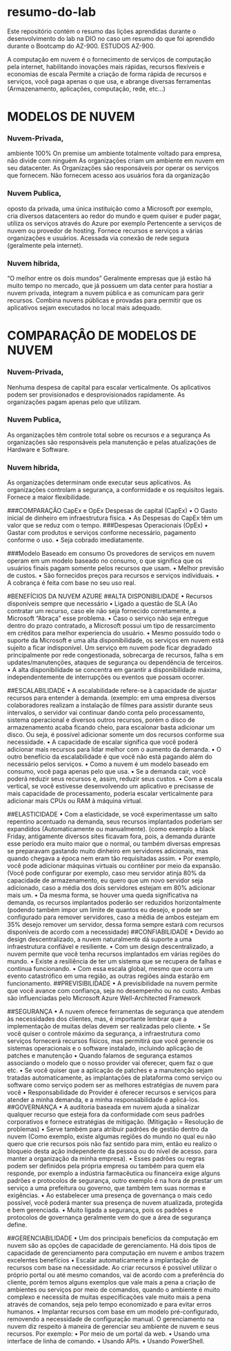 # resumo-do-lab
Este repositório contém o resumo das lições aprendidas durante o desenvolvimento do lab na DIO no caso um resumo do que foi aprendido durante o Bootcamp do AZ-900.
ESTUDOS AZ-900.

A computação em nuvem é o fornecimento de serviços de computação pela internet, habilitando inovações mais rápidas, recursos flexíveis e economias de escala
Permite a criação de forma rápida de recursos e serviços, você paga apenas o que usa, e abrange diversas ferramentas (Armazenamento, aplicações, computação, rede, etc...)

# MODELOS DE NUVEM
### Nuvem-Privada, 
ambiente 100% On premise um ambiente totalmente voltado para empresa, não divide com ninguém 
As organizações criam um ambiente em nuvem em seu datacenter.
As Organizações são responsáveis por operar os serviços que fornecem.
Não fornecem acesso aos usuários fora da organização
	
### Nuvem Publica,
oposto da privada, uma única instituição como a Microsoft por exemplo, cria diversos datacenters ao redor do mundo e quem quiser e puder pagar, utiliza os serviços através do Azure por exemplo
Pertencente a serviços de nuvem ou provedor de hosting.
Fornece recursos e serviços a várias organizações e usuários.
Acessada via conexão de rede segura (geralmente pela internet).
	
### Nuvem hibrida,
“O melhor entre os dois mundos”  Geralmente empresas que já estão há muito tempo no mercado, que já possuem um data center para hostiar a nuvem privada, integram a nuvem pública e as comunicam para gerir recursos.
Combina nuvens públicas e provadas para permitir que os aplicativos sejam executados no local mais adequado.



	


# COMPARAÇÂO DE MODELOS DE NUVEM
### Nuvem-Privada,
Nenhuma despesa de capital para escalar verticalmente.
Os aplicativos podem ser provisionados e desprovisionados rapidamente.
As organizações pagam apenas pelo que utilizam.


### Nuvem Publica,
As organizações têm controle total sobre os recursos e a segurança
As organizações são responsáveis pela manutenção e pelas atualizações de Hardware e Software.


### Nuvem hibrida,
As organizações determinam onde executar seus aplicativos.
As organizações controlam a segurança, a conformidade e os requisitos legais.
Fornece a maior flexibilidade.

###COMPARAÇÂO CapEx e OpEx
Despesas de capital (CapEx)
•	O Gasto inicial de dinheiro em infraestrutura física.
•	As Despesas do CapEx têm um valor que se reduz com o tempo.
###Despesas Operacionais (OpEx)
•	Gastar com produtos e serviços conforme necessário, pagamento conforme o uso.
•	Seja cobrado imediatamente.

###Modelo Baseado em consumo
Os provedores de serviços em nuvem operam em um modelo baseado no consumo, o que significa que os usuários finais pagam somente pelos recursos que usam.
•	Melhor previsão de custos.
•	São fornecidos preços para recursos e serviços individuais.
•	A cobrança é feita com base no seu uso real.

#BENEFÍCIOS DA NUVEM AZURE
##ALTA DISPONIBILIDADE 
•	Recursos disponíveis sempre que necessário 
•	Ligado a questão de SLA (Ao contratar um recurso, caso ele não seja fornecido corretamente, a Microsoft “Abraça” esse problema.
•	Caso o serviço não seja entregue dentro do prazo contratado, a Microsoft possui um tipo de ressarcimento em créditos para melhor experiencia do usuário.
•	Mesmo possuído todo o suporte da Microsoft e uma alta disponibilidade, os serviços em nuvem está sujeito a ficar indisponível. Um serviço em nuvem pode ficar degradado principalmente por rede congestionada, sobrecarga de recursos, falha s em updates/manutenções, ataques de segurança ou dependência de terceiros.
•	A alta disponibilidade se concentra em garantir a disponibilidade máxima, independentemente de interrupções ou eventos que possam ocorrer.

##ESCALABILIDADE
•	A escalabilidade refere-se à capacidade de ajustar recursos para entender à demanda. (exemplo: em uma empresa diversos colaboradores realizam a instalação de filmes para assistir durante seus intervalos, o servidor vai continuar dando conta pelo processamento, sistema operacional e diversos outros recursos, porém o disco de armazenamento acaba ficando cheio, para escalonar basta adicionar um disco. Ou seja, é possível adicionar somente um dos recursos conforme sua necessidade.
•	A capacidade de escalar significa que você poderá adicionar mais recursos para lidar melhor com o aumento da demanda.
•	O outro benefício da escalabilidade é que você não está pagando além do necessário pelos serviços.
•	Como a nuvem é um modelo baseado em consumo, você paga apenas pelo que usa.
•	Se a demanda cair, você poderá reduzir seus recursos e, assim, reduzir seus custos.
•	Com a escala vertical, se você estivesse desenvolvendo um aplicativo e precisasse de mais capacidade de processamento, poderia escalar verticalmente para adicionar mais CPUs ou RAM à máquina virtual.


##ELASTICIDADE
•	Com a elasticidade, se você experimentasse um salto repentino acentuado na demanda, seus recursos implantados poderiam ser expandidos (Automaticamente ou manualmente). (como exemplo a black Friday, antigamente diversos sites ficavam fora, pois, a demanda durante esse período era muito maior que o normal, ou também diversas empresas se preparavam gastando muito dinheiro em servidores adicionais, mas quando chegava a época nem eram tão requisitadas assim.
•	Por exemplo, você pode adicionar máquinas virtuais ou contêiner por meio da expansão. (Você pode configurar por exemplo, caso meu servidor atinja 80% da capacidade de armazenamento, eu quero que um novo servidor seja adicionado, caso a média dos dois servidores estejam em 80% adicionar mais um.
•	Da mesma forma, se houver uma queda significativa na demanda, os recursos implantados poderão ser reduzidos horizontalmente (podendo também impor um limite de quantos eu desejo, e pode ser configurado para remover servidores, caso a média de ambos estejam em 35% desejo remover um servidor, dessa forma sempre estará com recursos disponíveis de acordo com a necessidade)
##CONFIABILIDADE
•	Devido ao design descentralizado, a nuvem naturalmente dá suporte a uma infraestrutura confiável e resiliente.
•	Com um design descentralizado, a nuvem permite que você tenha recursos implantados em várias regiões do mundo.
•	Existe a resiliência de ter um sistema que se recupera de falhas e continua funcionando.
•	Com essa escala global, mesmo que ocorra um evento catastrófico em uma região, as outras regiões ainda estarão em funcionamento.
##PREVISIBILIDADE
•	A previsibilidade na nuvem permite que você avance com confiança, seja no desempenho ou no custo. Ambas são influenciadas pelo Microsoft Azure Well-Architected Framework




##SEGURANÇA
•	A nuvem oferece ferramentas de segurança que atendem às necessidades dos clientes, mas, é importante lembrar que a implementação de muitas delas devem ser realizadas pelo cliente.
•	Se você quiser o controle máximo da segurança, a infraestrutura como serviços fornecerá recursos físicos, mas permitirá que você gerencie os sistemas operacionais e o software instalado, incluindo aplicação de patches e manutenção
•	Quando falamos de segurança estamos associando o modelo que o nosso provider vai oferecer, quem faz o que etc.
•	Se você quiser que a aplicação de patches e a manutenção sejam tratadas automaticamente, as implantações de plataforma como serviço ou software como serviço podem ser as melhores estratégias de nuvem para você
•	Responsabilidade do Provider é oferecer recursos e serviços para atender a minha demanda, e a minha responsabilidade é aplicá-los.
##GOVERNANÇA
•	A auditoria baseada em nuvem ajuda a sinalizar qualquer recurso que esteja fora da conformidade com seus padrões corporativos e fornece estratégias de mitigação. (Mitigação = Resolução de problemas)
•	Serve também para atribuir padrões de gestão dentro da nuvem (Como exemplo, existe algumas regiões do mundo no qual eu não quero que crie recursos pois não faz sentido para mim, então eu realizo o bloqueio desta ação independente da pessoa ou do nível de acesso. para manter a organização da minha empresa).
•	Esses padrões ou regras podem ser definidos pela própria empresa ou também para quem ela responde, por exemplo a indústria farmacêutica ou financeira exige alguns padrões e protocolos de segurança, outro exemplo é na hora de prestar um serviço a uma prefeitura ou governo, que também tem suas normas e exigências.
•	 Ao estabelecer uma presença de governança o mais cedo possível, você poderá manter sua presença de nuvem atualizada, protegida e bem gerenciada.
•	Muito ligada a segurança, pois os padrões e protocolos de governança geralmente vem do que a área de segurança define.



##GERENCIABILIDADE
•	Um dos principais benefícios da computação em nuvem são as opções de capacidade de gerenciamento. Há dois tipos de capacidade de gerenciamento para computação em nuvem e ambos trazem excelentes benefícios 
•	Escalar automaticamente a implantação de recursos com base na necessidade.
Ao criar recursos é possível utilizar o próprio portal ou até mesmo comandos, vai de acordo com a preferência do cliente, porém temos alguns exemplos que vale mais a pena a criação de ambientes ou serviços por meio de comandos, quando o ambiente é muito complexo e necessita de muitas especificações vale muito mais a pena através de comandos, seja pelo tempo economizado e para evitar erros humanos.
•	Implantar recursos com base em um modelo pré-configurado, removendo a necessidade de configuração manual.
O gerenciamento na nuvem diz respeito à maneira de gerenciar seu ambiente de nuvem e seus recursos. Por exemplo:
•	Por meio de um portal da web.
•	Usando uma interface de linha de comando.
•	Usando APIs.
•	Usando PowerShell.

